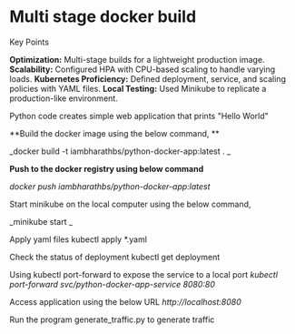 # Multi stage docker build

Key Points

**Optimization:** Multi-stage builds for a lightweight production image.
**Scalability:** Configured HPA with CPU-based scaling to handle varying loads.
**Kubernetes Proficiency:** Defined deployment, service, and scaling policies with YAML files.
**Local Testing:** Used Minikube to replicate a production-like environment.

Python code creates simple web application that prints "Hello World"

**Build the docker image using the below command, **

_docker build -t iambharathbs/python-docker-app:latest . _

**Push to the docker registry using below command**

_docker push iambharathbs/python-docker-app:latest_

Start minikube on the local computer using the below command, 

_minikube start _

Apply yaml files 
kubectl apply *.yaml 

Check the status of deployment 
kubectl get deployment

Using kubectl port-forward to expose the service to a local port
_kubectl port-forward svc/python-docker-app-service 8080:80_

Access application using the below URL 
_http://localhost:8080_

Run the program generate_traffic.py to generate traffic




